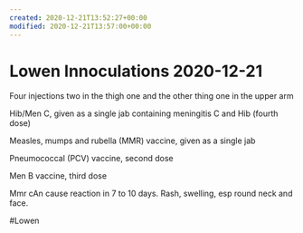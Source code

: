 ```yaml
---
created: 2020-12-21T13:52:27+00:00
modified: 2020-12-21T13:57:00+00:00
---
```


# Lowen Innoculations 2020-12-21

Four injections two in the thigh one and the other thing one in the upper arm 

Hib/Men C, given as a single jab containing meningitis C and Hib (fourth dose)

Measles, mumps and rubella (MMR) vaccine, given as a single jab

Pneumococcal (PCV) vaccine, second dose

Men B vaccine, third dose

Mmr cAn cause reaction in 7 to 10 days. Rash, swelling, esp round neck and face.



#Lowen